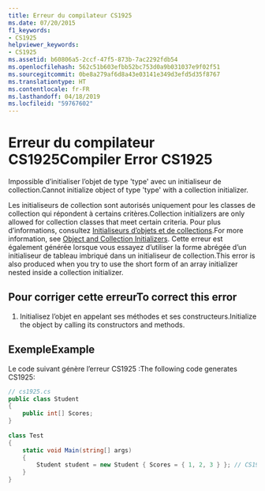```yaml
---
title: Erreur du compilateur CS1925
ms.date: 07/20/2015
f1_keywords:
- CS1925
helpviewer_keywords:
- CS1925
ms.assetid: b60806a5-2ccf-47f5-873b-7ac2292fdb54
ms.openlocfilehash: 562c51b603efbb52bc753d0a9b031037e9f02f51
ms.sourcegitcommit: 0be8a279af6d8a43e03141e349d3efd5d35f8767
ms.translationtype: HT
ms.contentlocale: fr-FR
ms.lasthandoff: 04/18/2019
ms.locfileid: "59767602"
---
```

# <a name="compiler-error-cs1925"></a><span data-ttu-id="d6ca4-102">Erreur du compilateur CS1925</span><span class="sxs-lookup"><span data-stu-id="d6ca4-102">Compiler Error CS1925</span></span>
<span data-ttu-id="d6ca4-103">Impossible d’initialiser l’objet de type 'type' avec un initialiseur de collection.</span><span class="sxs-lookup"><span data-stu-id="d6ca4-103">Cannot initialize object of type 'type' with a collection initializer.</span></span>  
  
 <span data-ttu-id="d6ca4-104">Les initialiseurs de collection sont autorisés uniquement pour les classes de collection qui répondent à certains critères.</span><span class="sxs-lookup"><span data-stu-id="d6ca4-104">Collection initializers are only allowed for collection classes that meet certain criteria.</span></span> <span data-ttu-id="d6ca4-105">Pour plus d’informations, consultez [Initialiseurs d’objets et de collections](../../csharp/programming-guide/classes-and-structs/object-and-collection-initializers.md).</span><span class="sxs-lookup"><span data-stu-id="d6ca4-105">For more information, see [Object and Collection Initializers](../../csharp/programming-guide/classes-and-structs/object-and-collection-initializers.md).</span></span> <span data-ttu-id="d6ca4-106">Cette erreur est également générée lorsque vous essayez d’utiliser la forme abrégée d’un initialiseur de tableau imbriqué dans un initialiseur de collection.</span><span class="sxs-lookup"><span data-stu-id="d6ca4-106">This error is also produced when you try to use the short form of an array initializer nested inside a collection initializer.</span></span>  
  
## <a name="to-correct-this-error"></a><span data-ttu-id="d6ca4-107">Pour corriger cette erreur</span><span class="sxs-lookup"><span data-stu-id="d6ca4-107">To correct this error</span></span>  
  
1. <span data-ttu-id="d6ca4-108">Initialisez l’objet en appelant ses méthodes et ses constructeurs.</span><span class="sxs-lookup"><span data-stu-id="d6ca4-108">Initialize the object by calling its constructors and methods.</span></span>  
  
## <a name="example"></a><span data-ttu-id="d6ca4-109">Exemple</span><span class="sxs-lookup"><span data-stu-id="d6ca4-109">Example</span></span>  
 <span data-ttu-id="d6ca4-110">Le code suivant génère l’erreur CS1925 :</span><span class="sxs-lookup"><span data-stu-id="d6ca4-110">The following code generates CS1925:</span></span>  
  
```csharp  
// cs1925.cs  
public class Student  
{  
    public int[] Scores;  
}  
  
class Test  
{  
    static void Main(string[] args)  
    {  
        Student student = new Student { Scores = { 1, 2, 3 } }; // CS1925  
    }  
}  
```
